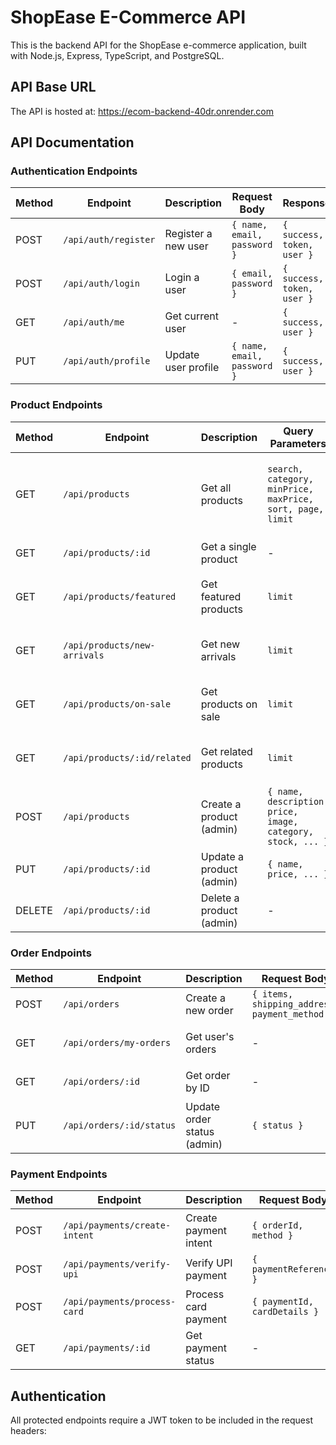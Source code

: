 # ShopEase E-Commerce API

This is the backend API for the ShopEase e-commerce application, built with Node.js, Express, TypeScript, and PostgreSQL.

## API Base URL

The API is hosted at: https://ecom-backend-40dr.onrender.com

## API Documentation

### Authentication Endpoints

| Method | Endpoint | Description | Request Body | Response |
|--------|----------|-------------|--------------|----------|
| POST | `/api/auth/register` | Register a new user | `{ name, email, password }` | `{ success, token, user }` |
| POST | `/api/auth/login` | Login a user | `{ email, password }` | `{ success, token, user }` |
| GET | `/api/auth/me` | Get current user | - | `{ success, user }` |
| PUT | `/api/auth/profile` | Update user profile | `{ name, email, password }` | `{ success, user }` |

### Product Endpoints

| Method | Endpoint | Description | Query Parameters | Response |
|--------|----------|-------------|------------------|----------|
| GET | `/api/products` | Get all products | `search, category, minPrice, maxPrice, sort, page, limit` | `{ success, count, total, page, pages, products }` |
| GET | `/api/products/:id` | Get a single product | - | `{ success, product }` |
| GET | `/api/products/featured` | Get featured products | `limit` | `{ success, count, products }` |
| GET | `/api/products/new-arrivals` | Get new arrivals | `limit` | `{ success, count, products }` |
| GET | `/api/products/on-sale` | Get products on sale | `limit` | `{ success, count, products }` |
| GET | `/api/products/:id/related` | Get related products | `limit` | `{ success, count, products }` |
| POST | `/api/products` | Create a product (admin) | `{ name, description, price, image, category, stock, ... }` | `{ success, product }` |
| PUT | `/api/products/:id` | Update a product (admin) | `{ name, price, ... }` | `{ success, product }` |
| DELETE | `/api/products/:id` | Delete a product (admin) | - | `{ success, message }` |

### Order Endpoints

| Method | Endpoint | Description | Request Body | Response |
|--------|----------|-------------|--------------|----------|
| POST | `/api/orders` | Create a new order | `{ items, shipping_address, payment_method }` | `{ success, order }` |
| GET | `/api/orders/my-orders` | Get user's orders | - | `{ success, count, orders }` |
| GET | `/api/orders/:id` | Get order by ID | - | `{ success, order }` |
| PUT | `/api/orders/:id/status` | Update order status (admin) | `{ status }` | `{ success, order }` |

### Payment Endpoints

| Method | Endpoint | Description | Request Body | Response |
|--------|----------|-------------|--------------|----------|
| POST | `/api/payments/create-intent` | Create payment intent | `{ orderId, method }` | `{ success, payment, upi? }` |
| POST | `/api/payments/verify-upi` | Verify UPI payment | `{ paymentReference }` | `{ success, payment }` |
| POST | `/api/payments/process-card` | Process card payment | `{ paymentId, cardDetails }` | `{ success, payment }` |
| GET | `/api/payments/:id` | Get payment status | - | `{ success, payment }` |

## Authentication

All protected endpoints require a JWT token to be included in the request headers: